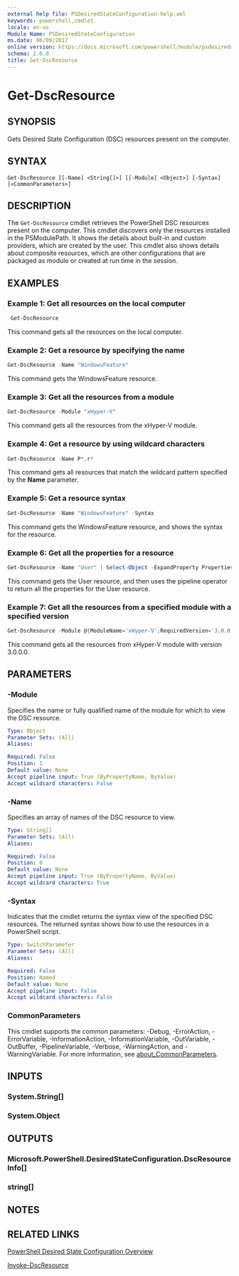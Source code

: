 ```yaml
---
external help file: PSDesiredStateConfiguration-help.xml
keywords: powershell,cmdlet
locale: en-us
Module Name: PSDesiredStateConfiguration
ms.date: 06/09/2017
online version: https://docs.microsoft.com/powershell/module/psdesiredstateconfiguration/get-dscresource?view=powershell-7&WT.mc_id=ps-gethelp
schema: 2.0.0
title: Get-DscResource
---
```

# Get-DscResource

## SYNOPSIS

Gets Desired State Configuration (DSC) resources present on the computer.

## SYNTAX

```
Get-DscResource [[-Name] <String[]>] [[-Module] <Object>] [-Syntax] [<CommonParameters>]
```

## DESCRIPTION

The `Get-DscResource` cmdlet retrieves the PowerShell DSC resources present on the computer. This
cmdlet discovers only the resources installed in the PSModulePath. It shows the details about
built-in and custom providers, which are created by the user. This cmdlet also shows details about
composite resources, which are other configurations that are packaged as module or created at run
time in the session.

## EXAMPLES

### Example 1: Get all resources on the local computer

```powershell
 Get-DscResource
```

This command gets all the resources on the local computer.

### Example 2: Get a resource by specifying the name

```powershell
Get-DscResource -Name "WindowsFeature"
```

This command gets the WindowsFeature resource.

### Example 3: Get all the resources from a module

```powershell
Get-DscResource -Module "xHyper-V"
```

This command gets all the resources from the xHyper-V module.

### Example 4: Get a resource by using wildcard characters

```powershell
Get-DscResource -Name P*,r*
```

This command gets all resources that match the wildcard pattern specified by the **Name** parameter.

### Example 5: Get a resource syntax

```powershell
Get-DscResource -Name "WindowsFeature" -Syntax
```

This command gets the WindowsFeature resource, and shows the syntax for the resource.

### Example 6: Get all the properties for a resource

```powershell
Get-DscResource -Name "User" | Select-Object -ExpandProperty Properties
```

This command gets the User resource, and then uses the pipeline operator to return all the
properties for the User resource.

### Example 7: Get all the resources from a specified module with a specified version

```powershell
Get-DscResource -Module @{ModuleName='xHyper-V';RequiredVersion='3.0.0.0'}
```

This command gets all the resources from xHyper-V module with version 3.0.0.0.

## PARAMETERS

### -Module

Specifies the name or fully qualified name of the module for which to view the DSC resource.

```yaml
Type: Object
Parameter Sets: (All)
Aliases:

Required: False
Position: 1
Default value: None
Accept pipeline input: True (ByPropertyName, ByValue)
Accept wildcard characters: False
```

### -Name

Specifies an array of names of the DSC resource to view.

```yaml
Type: String[]
Parameter Sets: (All)
Aliases:

Required: False
Position: 0
Default value: None
Accept pipeline input: True (ByPropertyName, ByValue)
Accept wildcard characters: True
```

### -Syntax

Indicates that the cmdlet returns the syntax view of the specified DSC resources. The returned
syntax shows how to use the resources in a PowerShell script.

```yaml
Type: SwitchParameter
Parameter Sets: (All)
Aliases:

Required: False
Position: Named
Default value: None
Accept pipeline input: False
Accept wildcard characters: False
```

### CommonParameters

This cmdlet supports the common parameters: -Debug, -ErrorAction, -ErrorVariable,
-InformationAction, -InformationVariable, -OutVariable, -OutBuffer, -PipelineVariable, -Verbose,
-WarningAction, and -WarningVariable. For more information, see
[about_CommonParameters](https://go.microsoft.com/fwlink/?LinkID=113216).

## INPUTS

### System.String[]

### System.Object

## OUTPUTS

### Microsoft.PowerShell.DesiredStateConfiguration.DscResourceInfo[]

### string[]

## NOTES

## RELATED LINKS

[PowerShell Desired State Configuration Overview](/powershell/scripting/dsc/overview/overview)

[Invoke-DscResource](/powershell/module/PSDesiredStateConfiguration/Invoke-DscResource)
